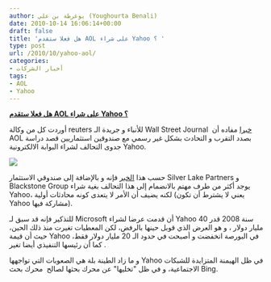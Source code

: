 ```yaml
---
author: يوغرطة بن علي (Youghourta Benali)
date: 2010-10-14 16:06:14+00:00
draft: false
title: 'هل فعلا ستقدم AOL على شراء Yahoo ؟ '
type: post
url: /2010/10/yahoo-aol/
categories:
- أخبار الشركات
tags:
- AOL
- Yahoo
---
```


**[هل فعلا ستقدم AOL على شراء Yahoo ؟](https://www.it-scoop.com/2010/10/yahoo-aol/)**




أوردت كل من وكالة reuters للأنباء و جريدة الـ Wall Street Journal  [خبرا](http://online.wsj.com/article/SB10001424052748703673604575550661101743360.html) مفاده أن AOL بصدد التقرب و التحادث بشكل غير رسمي مع صندوقين استثماريين قصد دراسة جدوى التحالف لشراء البوابة الالكترونية Yahoo.




[![](https://www.it-scoop.com/wp-content/uploads/2010/10/Yahoo-AOL-300x81.gif)
](https://www.it-scoop.com/2010/10/yahoo-aol/)


حسب هذا [الخبر](http://www.reuters.com/article/idUSTRE69C6OV20101014) فإنه و بالإضافة إلى صندوقي الاستثمار Silver Lake Partners و Blackstone Group يوجد أكثر من طرف مهتم بالانضمام إلى هذا التحالف بغية شراء Yahoo، لكنه يضيف أن الأمر لا يتعدى كونه محادثات أولية (يعني لا يشترط أن تكون Yahoo مشاركة فيها).

للتذكير فإنه قد سبق لـ Microsoft أن قدمت عرضا لشراء Yahoo سنة 2008 قدر 40 مليار دولار ، و هو العرض الذي قوبل حينها بالرفض، لكن المعطيات تغيرت منذ ذلك الحين، حيث أن قيمة Yahoo في البورصة انخفضت و أصبحت في حدود الـ 20 مليار دولار فقط، كما أن رئيسها التنفيذي أيضا تغير .

و ما زاد الطينة بلة هي الصعوبات التي تواجهها Yahoo في ظل الهيمنة المتزايدة للشبكات الاجتماعية، و في ظل "تخليها" عن محرك بحثها لصالح  محرك بحث Bing.
